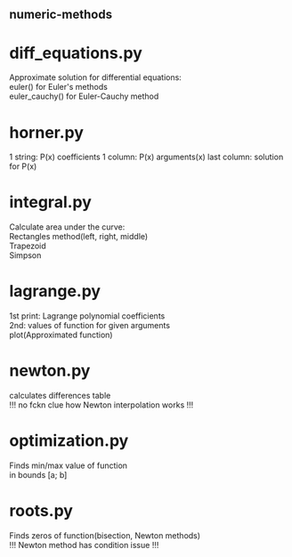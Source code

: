 ## numeric-methods
# diff_equations.py
Approximate solution for differential equations:</br>
euler() for Euler's methods</br>
euler_cauchy() for Euler-Cauchy method

# horner.py
1 string: P(x) coefficients
1 column: P(x) arguments(x)
last column: solution for P(x)

# integral.py
Calculate area under the curve:</br>
Rectangles method(left, right, middle)</br>
Trapezoid</br>
Simpson

# lagrange.py
1st print: Lagrange polynomial coefficients</br>
2nd: values of function for given arguments</br>
plot(Approximated function)

# newton.py
calculates differences table</br>
!!! no fckn clue how Newton interpolation works !!!

# optimization.py
Finds min/max value of function</br>
in bounds [a; b]

# roots.py
Finds zeros of function(bisection, Newton methods)</br>
!!! Newton method has condition issue !!!
